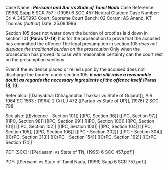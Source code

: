 Case Name : ***Perisami and Anr vs State of Tamil Nadu***
Case Reference: (1996) Supp 6 SCR 757 :  (1996) 6 SCC 457
Neutral Citation: 
Case Number: Crl A 346/1993
Court: Supreme Court
Bench: 02
Coram: AS Anand, KT Thomas (*Author*)
Date: 25.09.1996

Section 105 does not water down the burden of proof as laid down in section 101 (**Paras 17-19**)
	It is for the prosecution to prove that the accused has committed the offence
	The legal presumption in section 105 *does not displace the traditional burden on the prosecution*
		Only when the prosecution has proved its case with reasonable certainty can the court rest on the presumption sections

Even if the evidence placed or relied upon by the accused does not discharge the burden under section 105, ***it can still raise a reasonable doubt as regards the necessary ingredients of the offence itself*** (**Paras 18, 19**)

Refer also:
[[Dahyabhai Chhaganbhai Thakkar vs State of Gujarat]], AIR 1964 SC 1563 : (1964) 2 Cri LJ 472
[[Partap vs State of UP]], (1976) 2 SCC 798

See also:
[[Evidence - Section 101]]
[[IPC, Section 96]]
[[IPC, Section 97]]
[[IPC, Section 98]]
[[IPC, Section 99]]
[[IPC, Section 100]]
[[IPC, Section 101]]
[[IPC, Section 102]]
[[IPC, Section 103]]
[[IPC, Section 104]]
[[IPC, Section 105]]
[[IPC, Section 106]]
[[IPC - Section 302]]
[[IPC - Section 304]]
[[CrPC, Section 313]]
[[CrPC - Section 154]]
[[CrPC, Section 162]]
[[CrPC - Section 174]]

PDF (SCC):
[[Periasami vs State of TN, (1996) 6 SCC 457.pdf]]

PDF:
[[Perisami vs State of Tamil Nadu, (1996) Supp 6 SCR 757.pdf]]